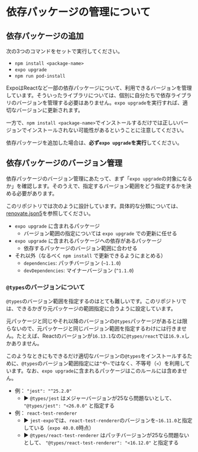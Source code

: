 # 依存パッケージの管理について

## 依存パッケージの追加

次の3つのコマンドをセットで実行してください。

* `npm install <package-name>`
* `expo upgrade`
* `npm run pod-install`

ExpoはReactなど一部の依存パッケージについて、利用できるバージョンを管理しています。そういったライブラリについては、個別に自分たちで依存ライブラリのバージョンを管理する必要はありません。`expo upgrade`を実行すれば、適切なバージョンに更新されます。

一方で、`npm install <package-name>`でインストールするだけでは正しいバージョンでインストールされない可能性があるということに注意してください。

依存パッケージを追加した場合は、**必ず`expo upgrade`を実行**してください。

## 依存パッケージのバージョン管理

依存パッケージのバージョン管理にあたって、まず「`expo upgrade`の対象になるか」を確認します。そのうえで、指定するバージョン範囲をどう指定するかを決める必要があります。

このリポジトリでは次のように設計しています。具体的な分類については、[renovate.json5](../../.github/renovate.json5)を参照してください。

* `expo upgrade` に含まれるパッケージ
  * バージョン範囲の指定については `expo upgrade` での更新に任せる
* `expo upgrade` に含まれるパッケージへの依存があるパッケージ
  * 依存するパッケージのバージョン範囲に合わせる
* それ以外（なるべく `npm install` で更新できるようにまとめる）
  * `dependencies`: パッチバージョン (`~1.1.0`)
  * `devDependencies`: マイナーバージョン (`^1.1.0`)

### `@types`のバージョンについて

`@types`のバージョン範囲を指定するのはとても難しいです。このリポジトリでは、できるかぎり元パッケージの範囲指定に合うように設定しています。

元パッケージと同じやそれ以降のバージョンの`@types`パッケージがあるとは限らないので、元パッケージと同じバージョン範囲を指定するわけには行きません。たとえば、Reactのバージョンが`16.13.1`なのに`@types/react`では`16.9.x`しかありません。

このようなときにもできるだけ適切なバージョンの`@types`をインストールするために、`@types`のバージョン範囲指定には`^`や`~`ではなく、不等号（`<`）を利用しています。なお、`expo upgrade`に含まれるパッケージはこのルールには含めません。

* 例： `"jest": "^25.2.0"`
  * ▶ `@types/jest` はメジャーバージョンが25なら問題ないとして、 `"@types/jest": "<26.0.0"` と指定する
* 例： `react-test-renderer`
  * ▶ `jest-expo`では、`react-test-renderer`のバージョンを`~16.11.0`と指定している（`expo 40.0.0`時点）
  * ▶ `@types/react-test-renderer` はパッチバージョンが25なら問題ないとして、 `"@types/react-test-renderer": "<16.12.0"` と指定する

